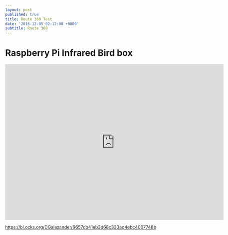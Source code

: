 ```yaml
---
layout: post
published: true
title: Route 360 Test
date: '2016-12-05 02:12:00 +0800'
subtitle: Route 360
---
```

**Raspberry Pi Infrared Bird box**
========================


<p> 
<iframe frameborder="0" width="700" height="500" 
        sandbox="allow-same-origin allow-scripts"
        scrolling="no" seamless="seamless"
        src="https://gist.github.com/DGalexander/6657db41eb3d68c333ad4ebc4007748b.js">
</iframe>
</p>

<script src="https://gist.github.com/DGalexander/6657db41eb3d68c333ad4ebc4007748b.js"></script>


https://bl.ocks.org/DGalexander/6657db41eb3d68c333ad4ebc4007748b
